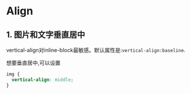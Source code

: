 # Align

## 1. 图片和文字垂直居中

vertical-align对inline-block最敏感。默认属性是:`vertical-align:baseline`.

想要垂直居中,可以设置

```css
img {
  vertical-align: middle;
}
```